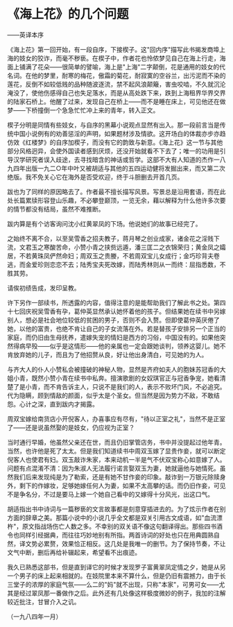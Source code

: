 # 《海上花》的几个问题

——英译本序

《海上花》第一回开始，有一段自序，下接楔子。这"回内序"描写此书揭发商埠上海的妓女的狡诈，而毫不秽亵。在楔子中，作者花也怜侬梦见自己在海上行走，海面上铺满了花朵——很简单的譬喻，海上是"上海"二字颠倒，花是通用的妓女的代名词。在他的梦里，耐寒的梅花，傲霜的菊花，耐寂寞的空谷兰，出污泥而不染的莲花，反倒不如较低贱的品种随波逐流，禁不起风浪颠簸，害虫咬啮，不久就沉沦淹没了，使他伤感得自己也失足落水，而是从高处跌下来，跌到上海租界华界交界的陆家石桥上。他醒了过来，发现自己在桥上——而不是睡在床上，可见他还在做梦——下桥撞倒一个急急忙忙冲上来的青年，转入正文。

楔子分明是同情有些妓女，与自序的黑幕小说观点显然有出入。那一段前言当是传统中国小说例有的劝善惩淫的声明，如果题材涉及情欲。这开场白的体裁亦步亦趋仿效《红楼梦》的自序加楔子，而没有它的韵致与新意。《海上花》这一节与其他部分风格迥异，会使外国读者感到厌烦，还没开始就看不下去了；唯一的功用是引导汉学研究者误入歧途，去寻找暗含的神话或哲学。这部不大有人知道的杰作一八九四年出版一九二○年中叶又被胡适与其他的五四运动健将发掘出来，而又第二次绝版。我不免关心它在海外是否受欢迎，终于斗胆删去开首几页。

跋也为了同样的原因略去了。作者最不擅长描写风景。写景总是沿用套语，而在此处长篇累牍形容登山乐趣，不必攀登巅顶，一览无余，藉以解释为什么他许多次要的情节都没有结局，虽然不难推断。

跋内算是有个访客询问沈小红黄翠凤的下场。他说她们的故事已经完了。

之始终不离不合，以至吴雪香之招夫教子，蒋月琴之创业成家，诸金花之淫贱下流，文君玉之寒酸苦命，小赞小青之挟赀远遁，潘三匡二之衣锦荣归；黄金凤之孀居，不若黄珠凤俨然命妇；周双玉之贵媵，不若周双宝儿女成行；金巧珍背夫卷逃，而金爱珍则恋恋不去；陆秀宝夫死改嫁，而陆秀林则从一而终：屈指悉数，不胜其劳。

请俟初绩告成，发印呈教。

许下另作一部续书，所透露的内容，值得注意的是能帮助我们了解此书之处。第四十七回庆祝吴雪香有孕，葛仲英显然承认她怀着他的孩子。但结果她在续书中另嫁别人，想必是社会地位较低的贫困的男子，否则不会入赘。但即使葛仲英厌倦了她，以他的富贵，也绝不肯让自己的子女流落在外。若是替孩子安排另一个正当的家庭，而仍旧由生母抚养，遣嫁失宠的情妇是西方的习俗，中国没有的。如果他突然得病早殁——似乎是这情形——他的亲属也一定会跟她谈判，领养这婴儿。她不肯放弃她的儿子，而且为了他招赘从良，好让他出身清白，可见她的为人。

与齐大人的仆人小赞私会被撞破的神秘人物，显然是齐府如夫人的胞妹苏冠香的大姐小青，既然小赞小青在续书中私奔。擅演歌剧的女奴琪官正与冠香争宠，她看清楚了是小青，而不肯告诉主人，只说不是我们的人，表示不败坏门风，不必追究。代为隐瞒，顾到情敌的颜面，似乎太是个圣女。但当然是因为势力不敌，不敢结怨。心计之深，直到跋内才揭露。

周双宝嫁给南货店小开倪客人，办喜事应有尽有，"待以正室之礼"，当然不是正室了——还是说虽然娶的是妓女，仍应视为正室？

当时通行早婚，他虽然父亲还在世，而且仍旧掌管店务，书中并没提起过他年青。当然，也许他是死了太太。但是我们知道续书中周双玉嫁了显贵作妾，就可以断定倪客人也使君有妇。双玉敲诈朱家，本来动机一半是气不伏双宝称心如意嫁了人。问题有点混淆不清：因为朱淑人无法履行诺言娶双玉为妻，她就逼他与她情死。虽然我们后来发现纯是为了勒索，还是有她不甘作妾的印象。敲诈到一万银元除赎身外，剩下的作嫁妆，足够她嫁任何人为妻，如果不太高攀的话。而仍旧作妾，可见不是争名分，不过是要马上嫁一个她自己看中的又嫁得十分风光，出这口气。

胡适指出书中诗词与一篇秽亵的文言故事都是刻意穿插进去的。为了炫示作者在别方面的辞章之美。那篇小说中的小说几乎全文都是双关引用古文成语，如"血流漂杵"，原文指战场伤亡人数之多。不幸别的双关语不像这句翻译得出。那些四书酒令也同样引经据典，而往往巧妙地别有所指。两首诗词的好处也只在用典圆熟自然，译文势必累赘，效果恰正相反。这几处是我唯一的删节。为了保持节奏，不让文气中断，删后再给补辍起来，希望看不出痕迹。

我久已熟悉这部书，但是直到译它的时候才发现罗子富黄翠凤定情之夕，她是从另一个男子的床上起来相就的。在妓院里本来不算什么，但是仍旧有震撼力，由于长三堂子的浓厚的家庭气氛——么二的"妈"就不出现，只称"本家"，可男可女——尤其是经过翠凤那一番做作之后。此外还有几处像这样极度微妙的例子，我加的注解较近批注，甘冒介入之讥。

（一九八四年一月）